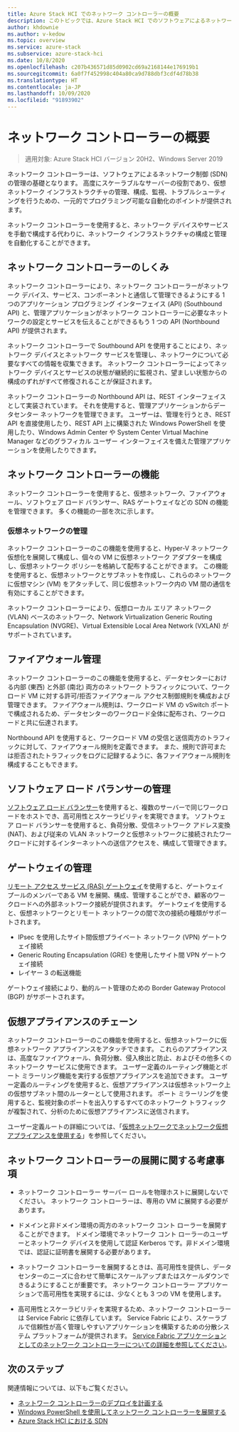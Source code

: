 ```yaml
---
title: Azure Stack HCI でのネットワーク コントローラーの概要
description: このトピックでは、Azure Stack HCI でのソフトウェアによるネットワーク制御に対するネットワーク コントローラーについて説明します。
author: khdownie
ms.author: v-kedow
ms.topic: overview
ms.service: azure-stack
ms.subservice: azure-stack-hci
ms.date: 10/8/2020
ms.openlocfilehash: c207b436571d85d0902cd69a2168144e176919b1
ms.sourcegitcommit: 6a0f7f452998c404a80ca9d788dbf3cdf4d78b38
ms.translationtype: HT
ms.contentlocale: ja-JP
ms.lasthandoff: 10/09/2020
ms.locfileid: "91893902"
---
```

# <a name="what-is-network-controller"></a>ネットワーク コントローラーの概要

> 適用対象: Azure Stack HCI バージョン 20H2、Windows Server 2019

ネットワーク コントローラーは、ソフトウェアによるネットワーク制御 (SDN) の管理の基礎となります。 高度にスケーラブルなサーバーの役割であり、仮想ネットワーク インフラストラクチャの管理、構成、監視、トラブルシューティングを行うための、一元的でプログラミング可能な自動化のポイントが提供されます。

ネットワーク コントローラーを使用すると、ネットワーク デバイスやサービスを手動で構成する代わりに、ネットワーク インフラストラクチャの構成と管理を自動化することができます。

## <a name="how-network-controller-works"></a>ネットワーク コントローラーのしくみ

ネットワーク コントローラーにより、ネットワーク コントローラーがネットワーク デバイス、サービス、コンポーネントと通信して管理できるようにする 1 つのアプリケーション プログラミング インターフェイス (API) (Southbound API) と、管理アプリケーションがネットワーク コントローラーに必要なネットワークの設定とサービスを伝えることができるもう 1 つの API (Northbound API) が提供されます。

ネットワーク コントローラーで Southbound API を使用することにより、ネットワーク デバイスとネットワーク サービスを管理し、ネットワークについて必要なすべての情報を収集できます。 ネットワーク コントローラーによってネットワーク デバイスとサービスの状態が継続的に監視され、望ましい状態からの構成のずれがすべて修復されることが保証されます。

ネットワーク コントローラーの Northbound API は、REST インターフェイスとして実装されています。 それを使用すると、管理アプリケーションからデータセンター ネットワークを管理できます。 ユーザーは、管理を行うとき、REST API を直接使用したり、REST API 上に構築された Windows PowerShell を使用したり、Windows Admin Center や System Center Virtual Machine Manager などのグラフィカル ユーザー インターフェイスを備えた管理アプリケーションを使用したりできます。

## <a name="network-controller-features"></a>ネットワーク コントローラーの機能

ネットワーク コントローラーを使用すると、仮想ネットワーク、ファイアウォール、ソフトウェア ロード バランサー、RAS ゲートウェイなどの SDN の機能を管理できます。 多くの機能の一部を次に示します。

### <a name="virtual-network-management"></a>仮想ネットワークの管理

ネットワーク コントローラーのこの機能を使用すると、Hyper-V ネットワーク仮想化を展開して構成し、個々の VM に仮想ネットワーク アダプターを構成し、仮想ネットワーク ポリシーを格納して配布することができます。 この機能を使用すると、仮想ネットワークとサブネットを作成し、これらのネットワークに仮想マシン (VM) をアタッチして、同じ仮想ネットワーク内の VM 間の通信を有効にすることができます。

ネットワーク コントローラーにより、仮想ローカル エリア ネットワーク (VLAN) ベースのネットワーク、Network Virtualization Generic Routing Encapsulation (NVGRE)、Virtual Extensible Local Area Network (VXLAN) がサポートされています。

## <a name="firewall-management"></a>ファイアウォール管理

ネットワーク コントローラーのこの機能を使用すると、データセンターにおける内部 (東西) と外部 (南北) 両方のネットワーク トラフィックについて、ワークロード VM に対する許可/拒否ファイアウォール アクセス制御規則を構成および管理できます。 ファイアウォール規則は、ワークロード VM の vSwitch ポートで構成されるため、データセンターのワークロード全体に配布され、ワークロードと共に伝達されます。

Northbound API を使用すると、ワークロード VM の受信と送信両方のトラフィックに対して、ファイアウォール規則を定義できます。 また、規則で許可または拒否されたトラフィックをログに記録するように、各ファイアウォール規則を構成することもできます。

## <a name="software-load-balancer-management"></a>ソフトウェア ロード バランサーの管理

[ソフトウェア ロード バランサー](software-load-balancer.md)を使用すると、複数のサーバーで同じワークロードをホストでき、高可用性とスケーラビリティを実現できます。 ソフトウェア ロード バランサーを使用すると、負荷分散、受信ネットワーク アドレス変換 (NAT)、および従来の VLAN ネットワークと仮想ネットワークに接続されたワークロードに対するインターネットへの送信アクセスを、構成して管理できます。

## <a name="gateway-management"></a>ゲートウェイの管理

[リモート アクセス サービス (RAS) ゲートウェイ](gateway-overview.md)を使用すると、ゲートウェイ プールのメンバーである VM を展開、構成、管理することができ、顧客のワークロードへの外部ネットワーク接続が提供されます。 ゲートウェイを使用すると、仮想ネットワークとリモート ネットワークの間で次の接続の種類がサポートされます。

- IPsec を使用したサイト間仮想プライベート ネットワーク (VPN) ゲートウェイ接続
- Generic Routing Encapsulation (GRE) を使用したサイト間 VPN ゲートウェイ接続
- レイヤー 3 の転送機能
 
ゲートウェイ接続により、動的ルート管理のための Border Gateway Protocol (BGP) がサポートされます。

## <a name="virtual-appliance-chaining"></a>仮想アプライアンスのチェーン

ネットワーク コントローラーのこの機能を使用すると、仮想ネットワークに仮想ネットワーク アプライアンスをアタッチできます。 これらのアプライアンスは、高度なファイアウォール、負荷分散、侵入検出と防止、およびその他多くのネットワーク サービスに使用できます。 ユーザー定義のルーティング機能とポート ミラーリング機能を実行する仮想アプライアンスを追加できます。 ユーザー定義のルーティングを使用すると、仮想アプライアンスは仮想ネットワーク上の仮想サブネット間のルーターとして使用されます。 ポート ミラーリングを使用すると、監視対象のポートを出入りするすべてのネットワーク トラフィックが複製されて、分析のために仮想アプライアンスに送信されます。

ユーザー定義ルートの詳細については、「[仮想ネットワークでネットワーク仮想アプライアンスを使用する](/windows-server/networking/sdn/manage/use-network-virtual-appliances-on-a-vn)」を参照してください。

## <a name="network-controller-deployment-considerations"></a>ネットワーク コントローラーの展開に関する考慮事項

- ネットワーク コントローラー サーバー ロールを物理ホストに展開しないでください。 ネットワーク コントローラーは、専用の VM に展開する必要があります。

- ドメインと非ドメイン環境の両方のネットワーク コント ローラーを展開することができます。 ドメイン環境でネットワーク コント ローラーのユーザーとネットワーク デバイスを使用して認証 Kerberos です。非ドメイン環境では、認証に証明書を展開する必要があります。

- ネットワーク コントローラーを展開するときは、高可用性を提供し、データセンターのニーズに合わせて簡単にスケールアップまたはスケールダウンできるようにすることが重要です。 ネットワーク コントローラー アプリケーションで高可用性を実現するには、少なくとも 3 つの VM を使用します。

- 高可用性とスケーラビリティを実現するため、ネットワーク コントローラーは Service Fabric に依存しています。 Service Fabric により、スケーラブルで信頼性が高く管理しやすいアプリケーションを構築するための分散システム プラットフォームが提供されます。 [Service Fabric アプリケーションとしてのネットワーク コントローラーについての詳細を参照してください](/windows-server/networking/sdn/technologies/network-controller/network-controller-high-availability#network-controller-as-a-service-fabric-application)。


## <a name="next-steps"></a>次のステップ

関連情報については、以下もご覧ください。

- [ネットワーク コントローラーのデプロイを計画する](network-controller.md)
- [Windows PowerShell を使用してネットワーク コントローラーを展開する](../deploy/network-controller-powershell.md)
- [Azure Stack HCI における SDN](software-defined-networking.md)